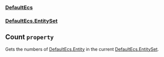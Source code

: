 ### [DefaultEcs](./DefaultEcs.md 'DefaultEcs')
### [DefaultEcs.EntitySet](./DefaultEcs-EntitySet.md 'DefaultEcs.EntitySet')
## Count `property`
Gets the numbers of [DefaultEcs.Entity](./DefaultEcs-Entity.md 'DefaultEcs.Entity') in the current [DefaultEcs.EntitySet](./DefaultEcs-EntitySet.md 'DefaultEcs.EntitySet').
